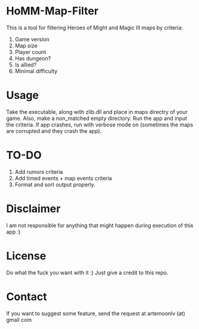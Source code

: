 HoMM-Map-Filter
===============
This is a tool for filtering Heroes of Might and Magic III maps by criteria:
1. Game version
2. Map size
3. Player count
4. Has dungeon?
5. Is allied?
6. Minimal difficulty

Usage
===============
Take the executable, along with zlib.dll and place in maps directry of your game. Also, make a non_matched empty directory. 
Run the app and input the criteria.
If app crashes, run with verbose mode on (sometimes the maps are corrupted and they crash the app).

TO-DO
===============
1. Add rumors criteria
2. Add timed events + map events criteria
3. Format and sort output properly.

Disclaimer
===============
I am not responsible for anything that might happen during execution of this app :)

License
===============
Do what the fuck you want with it :) Just give a credit to this repo.

Contact
===============
If you want to suggest some feature, send the request at artemoonlv (at) gmail com
